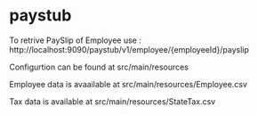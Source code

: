 # paystub

To retrive PaySlip of Employee use : http://localhost:9090/paystub/v1/employee/{employeeId}/payslip

Configurtion can be found at src/main/resources

Employee data is avaailable at src/main/resources/Employee.csv

Tax data is available at src/main/resources/StateTax.csv
